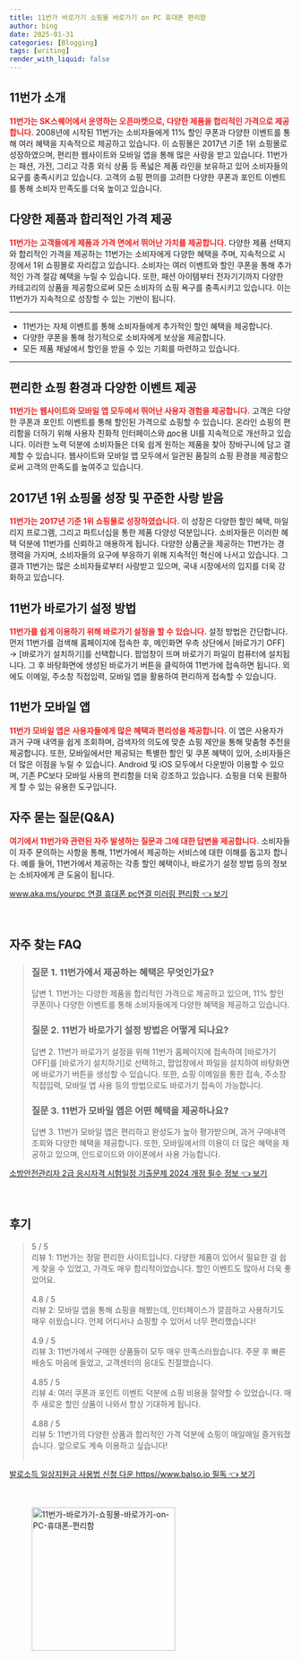 ```yaml
---
title: 11번가 바로가기 쇼핑몰 바로가기 on PC 휴대폰 편리함
author: bing
date: 2025-01-31
categories: [Blogging]
tags: [writing]
render_with_liquid: false
---
```



<h2 id='11번가_소개'>11번가 소개</h2>

<p><b><span style="color: #ee2323;">11번가는 SK스퀘어에서 운영하는 오픈마켓으로, 다양한 제품을 합리적인 가격으로 제공합니다.</span></b> 2008년에 시작된 11번가는 소비자들에게 11% 할인 쿠폰과 다양한 이벤트를 통해 여러 혜택을 지속적으로 제공하고 있습니다. 이 쇼핑몰은 2017년 기준 1위 쇼핑몰로 성장하였으며, 편리한 웹사이트와 모바일 앱을 통해 많은 사랑을 받고 있습니다. 11번가는 패션, 가전, 그리고 각종 외식 상품 등 폭넓은 제품 라인을 보유하고 있어 소비자들의 요구를 충족시키고 있습니다. 고객의 쇼핑 편의를 고려한 다양한 쿠폰과 포인트 이벤트를 통해 소비자 만족도를 더욱 높이고 있습니다.</p>

<h2 id='가격_비교와_이벤트'>다양한 제품과 합리적인 가격 제공</h2>

<p><b><span style="color: #ee2323;">11번가는 고객들에게 제품과 가격 면에서 뛰어난 가치를 제공합니다.</span></b> 다양한 제품 선택지와 합리적인 가격을 제공하는 11번가는 소비자에게 다양한 혜택을 주며, 지속적으로 시장에서 1위 쇼핑몰로 자리잡고 있습니다. 소비자는 여러 이벤트와 할인 쿠폰을 통해 추가적인 가격 절감 혜택을 누릴 수 있습니다. 또한, 패션 아이템부터 전자기기까지 다양한 카테고리의 상품을 제공함으로써 모든 소비자의 쇼핑 욕구를 충족시키고 있습니다. 이는 11번가가 지속적으로 성장할 수 있는 기반이 됩니다.</p>

<hr />

<ul>
    <li>11번가는 자체 이벤트를 통해 소비자들에게 추가적인 할인 혜택을 제공합니다.</li>
    <li>다양한 쿠폰을 통해 정기적으로 소비자에게 보상을 제공합니다.</li>
    <li>모든 제품 채널에서 할인을 받을 수 있는 기회를 마련하고 있습니다.</li>
</ul>

<hr />

<h2 id='쇼핑_환경_개선'>편리한 쇼핑 환경과 다양한 이벤트 제공</h2>

<p><b><span style="color: #ee2323;">11번가는 웹사이트와 모바일 앱 모두에서 뛰어난 사용자 경험을 제공합니다.</span></b> 고객은 다양한 쿠폰과 포인트 이벤트를 통해 할인된 가격으로 쇼핑할 수 있습니다. 온라인 쇼핑의 편리함을 더하기 위해 사용자 친화적 인터페이스와 дос용 UI를 지속적으로 개선하고 있습니다. 이러한 노력 덕분에 소비자들은 더욱 쉽게 원하는 제품을 찾아 장바구니에 담고 결제할 수 있습니다. 웹사이트와 모바일 앱 모두에서 일관된 품질의 쇼핑 환경을 제공함으로써 고객의 만족도를 높여주고 있습니다.</p>

<h2 id='성장_배경'>2017년 1위 쇼핑몰 성장 및 꾸준한 사랑 받음</h2>

<p><b><span style="color: #ee2323;">11번가는 2017년 기준 1위 쇼핑몰로 성장하였습니다.</span></b> 이 성장은 다양한 할인 혜택, 마일리지 프로그램, 그리고 파트너십을 통한 제품 다양성 덕분입니다. 소비자들은 이러한 혜택 덕분에 11번가를 신뢰하고 애용하게 됩니다.  다양한 상품군을 제공하는 11번가는 경쟁력을 가지며, 소비자들의 요구에 부응하기 위해 지속적인 혁신에 나서고 있습니다. 그 결과 11번가는 많은 소비자들로부터 사랑받고 있으며, 국내 시장에서의 입지를 더욱 강화하고 있습니다.</p>

<h2 id='바로가기_설정_방법'>11번가 바로가기 설정 방법</h2>

<p><b><span style="color: #ee2323;">11번가를 쉽게 이용하기 위해 바로가기 설정을 할 수 있습니다.</span></b> 설정 방법은 간단합니다. 먼저 11번가를 검색해 홈페이지에 접속한 후, 메인화면 우측 상단에서 [바로가기 OFF] → [바로가기 설치하기]를 선택합니다. 팝업창이 뜨며 바로가기 파일이 컴퓨터에 설치됩니다. 그 후 바탕화면에 생성된 바로가기 버튼을 클릭하여 11번가에 접속하면 됩니다. 외에도 이메일, 주소창 직접입력, 모바일 앱을 활용하여 편리하게 접속할 수 있습니다.</p>

<h2 id='모바일앱_혜택'>11번가 모바일 앱</h2>

<p><b><span style="color: #ee2323;">11번가 모바일 앱은 사용자들에게 많은 혜택과 편리성을 제공합니다.</span></b> 이 앱은 사용자가 과거 구매 내역을 쉽게 조회하며, 검색자의 의도에 맞춘 쇼핑 제안을 통해 맞춤형 추천을 제공합니다. 또한, 모바일에서만 제공되는 특별한 할인 및 쿠폰 혜택이 있어, 소비자들은 더 많은 이점을 누릴 수 있습니다. Android 및 iOS 모두에서 다운받아 이용할 수 있으며, 기존 PC보다 모바일 사용의 편리함을 더욱 강조하고 있습니다. 쇼핑을 더욱 원활하게 할 수 있는 유용한 도구입니다.</p>

<h2 id='자주_묻는_질문'>자주 묻는 질문(Q&A)</h2>

<p><b><span style="color: #ee2323;">여기에서 11번가와 관련된 자주 발생하는 질문과 그에 대한 답변을 제공합니다.</span></b> 소비자들이 자주 문의하는 사항을 통해, 11번가에서 제공하는 서비스에 대한 이해를 돕고자 합니다. 예를 들어, 11번가에서 제공하는 각종 할인 혜택이나, 바로가기 설정 방법 등의 정보는 소비자에게 큰 도움이 됩니다.</p>


<p><a class="click-button" title="www.aka.ms/yourpc 연결 휴대폰 pc연결 미러링 편리함" href="https://afficreate.github.io/posts/www.aka.msyourpc-%EC%97%B0%EA%B2%B0-%ED%9C%B4%EB%8C%80%ED%8F%B0-pc%EC%97%B0%EA%B2%B0-%EB%AF%B8%EB%9F%AC%EB%A7%81-%ED%8E%B8%EB%A6%AC%ED%95%A8/" rel="dofollow">www.aka.ms/yourpc 연결 휴대폰 pc연결 미러링 편리함 👈 보기</a></p><br>
<h2 id='자주_찾는_FAQ'>자주 찾는 FAQ</h2>
<div itemscope="" itemtype="https://schema.org/FAQPage"> 
<blockquote> 
<div itemscope="" itemprop="mainEntity" itemtype="https://schema.org/Question"> 
<h3 itemprop="name">질문 1. 11번가에서 제공하는 혜택은 무엇인가요?</h3> 
<div itemscope="" itemprop="acceptedAnswer" itemtype="https://schema.org/Answer"> 
<span itemprop="text"> 
<p>답변 1. 11번가는 다양한 제품을 합리적인 가격으로 제공하고 있으며, 11% 할인 쿠폰이나 다양한 이벤트를 통해 소비자들에게 다양한 혜택을 제공하고 있습니다.</p> 
</span> 
</div> 
</div> 

<div itemscope="" itemprop="mainEntity" itemtype="https://schema.org/Question"> 
<h3 itemprop="name">질문 2. 11번가 바로가기 설정 방법은 어떻게 되나요?</h3> 
<div itemscope="" itemprop="acceptedAnswer" itemtype="https://schema.org/Answer"> 
<span itemprop="text"> 
<p>답변 2. 11번가 바로가기 설정을 위해 11번가 홈페이지에 접속하여 [바로가기 OFF]를 [바로가기 설치하기]로 선택하고, 팝업창에서 파일을 설치하여 바탕화면에 바로가기 버튼을 생성할 수 있습니다. 또한, 쇼핑 이메일을 통한 접속, 주소창 직접입력, 모바일 앱 사용 등의 방법으로도 바로가기 접속이 가능합니다.</p> 
</span> 
</div> 
</div> 

<div itemscope="" itemprop="mainEntity" itemtype="https://schema.org/Question"> 
<h3 itemprop="name">질문 3. 11번가 모바일 앱은 어떤 혜택을 제공하나요?</h3> 
<div itemscope="" itemprop="acceptedAnswer" itemtype="https://schema.org/Answer"> 
<span itemprop="text"> 
<p>답변 3. 11번가 모바일 앱은 편리하고 완성도가 높아 평가받으며, 과거 구매내역 조회와 다양한 혜택을 제공합니다. 또한, 모바일에서의 이용이 더 많은 혜택을 제공하고 있으며, 안드로이드와 아이폰에서 사용 가능합니다.</p> 
</span> 
</div> 
</div> 
</blockquote> 
</div>
<p><a class="click-button" title="소방안전관리자 2급 응시자격 시험일정 기출문제 2024 개정 필수 정보" href="https://afficreate.github.io/posts/%EC%86%8C%EB%B0%A9%EC%95%88%EC%A0%84%EA%B4%80%EB%A6%AC%EC%9E%90-2%EA%B8%89-%EC%9D%91%EC%8B%9C%EC%9E%90%EA%B2%A9-%EC%8B%9C%ED%97%98%EC%9D%BC%EC%A0%95-%EA%B8%B0%EC%B6%9C%EB%AC%B8%EC%A0%9C-2024-%EA%B0%9C%EC%A0%95-%ED%95%84%EC%88%98-%EC%A0%95%EB%B3%B4/" rel="dofollow">소방안전관리자 2급 응시자격 시험일정 기출문제 2024 개정 필수 정보 👈 보기</a></p><br>
<h2 id='후기'>후기</h2>
<div itemscope itemtype="https://schema.org/Product">
  <blockquote>
  <div itemprop="review" itemscope itemtype="https://schema.org/Review">
      <div itemprop="reviewRating" itemscope itemtype="https://schema.org/Rating"> <span itemprop="ratingValue">5</span> / <span itemprop="bestRating">5</span> </div>
      <span itemprop="reviewBody">리뷰 1: 11번가는 정말 편리한 사이트입니다. 다양한 제품이 있어서 필요한 걸 쉽게 찾을 수 있었고, 가격도 매우 합리적이었습니다. 할인 이벤트도 많아서 더욱 좋았어요.</span>
  </div>
  <br>
  <div itemprop="review" itemscope itemtype="https://schema.org/Review">
      <div itemprop="reviewRating" itemscope itemtype="https://schema.org/Rating"> <span itemprop="ratingValue">4.8</span> / <span itemprop="bestRating">5</span> </div>
      <span itemprop="reviewBody">리뷰 2: 모바일 앱을 통해 쇼핑을 해봤는데, 인터페이스가 깔끔하고 사용하기도 매우 쉬웠습니다. 언제 어디서나 쇼핑할 수 있어서 너무 편리했습니다!</span>
  </div>
  <br>
  <div itemprop="review" itemscope itemtype="https://schema.org/Review">
      <div itemprop="reviewRating" itemscope itemtype="https://schema.org/Rating"> <span itemprop="ratingValue">4.9</span> / <span itemprop="bestRating">5</span> </div>
      <span itemprop="reviewBody">리뷰 3: 11번가에서 구매한 상품들이 모두 매우 만족스러웠습니다. 주문 후 빠른 배송도 마음에 들었고, 고객센터의 응대도 친절했습니다.</span>
  </div>
  <br>
  <div itemprop="review" itemscope itemtype="https://schema.org/Review">
      <div itemprop="reviewRating" itemscope itemtype="https://schema.org/Rating"> <span itemprop="ratingValue">4.85</span> / <span itemprop="bestRating">5</span> </div>
      <span itemprop="reviewBody">리뷰 4: 여러 쿠폰과 포인트 이벤트 덕분에 쇼핑 비용을 절약할 수 있었습니다. 매주 새로운 할인 상품이 나와서 항상 기대하게 됩니다.</span>
  </div>
  <br>
  <div itemprop="review" itemscope itemtype="https://schema.org/Review">
      <div itemprop="reviewRating" itemscope itemtype="https://schema.org/Rating"> <span itemprop="ratingValue">4.88</span> / <span itemprop="bestRating">5</span> </div>
      <span itemprop="reviewBody">리뷰 5: 11번가의 다양한 상품과 합리적인 가격 덕분에 쇼핑이 매일매일 즐거워졌습니다. 앞으로도 계속 이용하고 싶습니다!</span>
  </div>
  <br>
  </blockquote>
</div>
<p><a class="click-button" title="발로소득 일상지원금 사용법 신청 다운 https//www.balso.io 필독" href="https://afficreate.github.io/posts/%EB%B0%9C%EB%A1%9C%EC%86%8C%EB%93%9D-%EC%9D%BC%EC%83%81%EC%A7%80%EC%9B%90%EA%B8%88-%EC%82%AC%EC%9A%A9%EB%B2%95-%EC%8B%A0%EC%B2%AD-%EB%8B%A4%EC%9A%B4-httpswww.balso.io-%ED%95%84%EB%8F%85/" rel="dofollow">발로소득 일상지원금 사용법 신청 다운 https//www.balso.io 필독 👈 보기</a></p><br>
<figure class="image"><img src="https://afficreate.github.io/assets/img/thumbnail/11번가-바로가기-쇼핑몰-바로가기-on-PC-휴대폰-편리함.webp" alt="11번가-바로가기-쇼핑몰-바로가기-on-PC-휴대폰-편리함" width="256" height="256"></figure>
